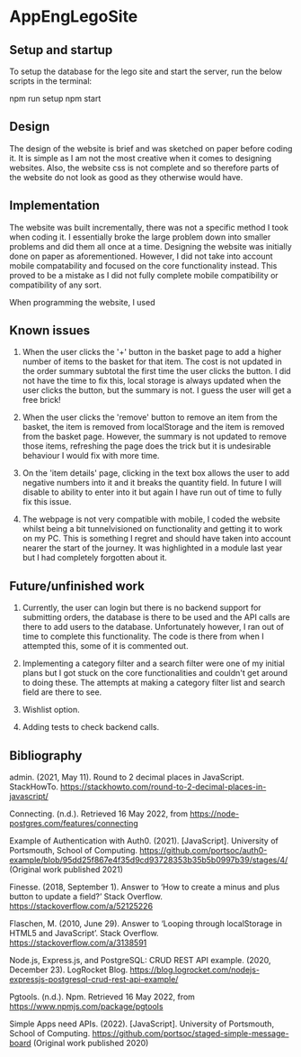 # AppEngLegoSite

## Setup and startup

To setup the database for the lego site and start the server, run the below scripts in the terminal:

npm run setup
npm start

## Design

The design of the website is brief and was sketched on paper before coding it. It is simple as I am not the most creative when it comes to designing websites. Also, the website css is not complete and so therefore parts of the website do not look as good as they otherwise would have.

## Implementation

The website was built incrementally, there was not a specific method I took when coding it. I essentially broke the large problem down into smaller problems and did them all once at a time. Designing the website was initially done on paper as aforementioned. However, I did not take into account mobile compatability and focused on the core functionality instead. This proved to be a mistake as I did not fully complete mobile compatibility or compatibility of any sort.

When programming the website, I used 

## Known issues

1. When the user clicks the '+' button in the basket page to add a higher number of items to the basket for that item. The cost is not updated in the order summary subtotal the first time the user clicks the button. I did not have the time to fix this, local storage is always updated when the user clicks the button, but the summary is not. I guess the user will get a free brick!

2. When the user clicks the 'remove' button to remove an item from the basket, the item is removed from localStorage and the item is removed from the basket page. However, the summary is not updated to remove those items, refreshing the page does the trick but it is undesirable behaviour I would fix with more time.

3. On the 'item details' page, clicking in the text box allows the user to add negative numbers into it and it breaks the quantity field. In future I will disable to ability to enter into it but again I have run out of time to fully fix this issue.

4. The webpage is not very compatible with mobile, I coded the website whilst being a bit tunnelvisioned on functionality and getting it to work on my PC. This is something I regret and should have taken into account nearer the start of the journey. It was highlighted in a module last year but I had completely forgotten about it.

## Future/unfinished work

1. Currently, the user can login but there is no backend support for submitting orders, the database is there to be used and the API calls are there to add users to the database. Unfortunately however, I ran out of time to complete this functionality. The code is there from when I attempted this, some of it is commented out.

2. Implementing a category filter and a search filter were one of my initial plans but I got stuck on the core functionalities and couldn't get around to doing these. The attempts at making a category filter list and search field are there to see.

3. Wishlist option.

4. Adding tests to check backend calls.

## Bibliography

admin. (2021, May 11). Round to 2 decimal places in JavaScript. StackHowTo. https://stackhowto.com/round-to-2-decimal-places-in-javascript/

Connecting. (n.d.). Retrieved 16 May 2022, from https://node-postgres.com/features/connecting

Example of Authentication with Auth0. (2021). [JavaScript]. University of Portsmouth, School of Computing. https://github.com/portsoc/auth0-example/blob/95dd25f867e4f35d9cd93728353b35b5b0997b39/stages/4/ (Original work published 2021)

Finesse. (2018, September 1). Answer to ‘How to create a minus and plus button to update a field?’ Stack Overflow. https://stackoverflow.com/a/52125226

Flaschen, M. (2010, June 29). Answer to ‘Looping through localStorage in HTML5 and JavaScript’. Stack Overflow. https://stackoverflow.com/a/3138591

Node.js, Express.js, and PostgreSQL: CRUD REST API example. (2020, December 23). LogRocket Blog. https://blog.logrocket.com/nodejs-expressjs-postgresql-crud-rest-api-example/

Pgtools. (n.d.). Npm. Retrieved 16 May 2022, from https://www.npmjs.com/package/pgtools

Simple Apps need APIs. (2022). [JavaScript]. University of Portsmouth, School of Computing. https://github.com/portsoc/staged-simple-message-board (Original work published 2020)
